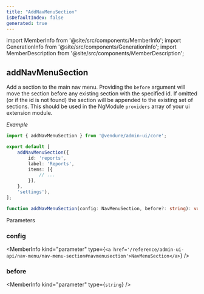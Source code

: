 ```yaml
---
title: "AddNavMenuSection"
isDefaultIndex: false
generated: true
---
```

<!-- This file was generated from the Vendure source. Do not modify. Instead, re-run the "docs:build" script -->
import MemberInfo from '@site/src/components/MemberInfo';
import GenerationInfo from '@site/src/components/GenerationInfo';
import MemberDescription from '@site/src/components/MemberDescription';


## addNavMenuSection

<GenerationInfo sourceFile="packages/admin-ui/src/lib/core/src/extension/add-nav-menu-item.ts" sourceLine="30" packageName="@vendure/admin-ui" />

Add a section to the main nav menu. Providing the `before` argument will
move the section before any existing section with the specified id. If
omitted (or if the id is not found) the section will be appended to the
existing set of sections.
This should be used in the NgModule `providers` array of your ui extension module.

*Example*

```ts title="providers.ts"
import { addNavMenuSection } from '@vendure/admin-ui/core';

export default [
    addNavMenuSection({
        id: 'reports',
        label: 'Reports',
        items: [{
            // ...
        }],
    },
    'settings'),
];
```

```ts title="Signature"
function addNavMenuSection(config: NavMenuSection, before?: string): void
```
Parameters

### config

<MemberInfo kind="parameter" type={`<a href='/reference/admin-ui-api/nav-menu/nav-menu-section#navmenusection'>NavMenuSection</a>`} />

### before

<MemberInfo kind="parameter" type={`string`} />

